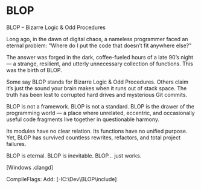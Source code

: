 # BLOP
BLOP – Bizarre Logic & Odd Procedures

Long ago, in the dawn of digital chaos, a nameless programmer faced an eternal problem:
"Where do I put the code that doesn’t fit anywhere else?"

The answer was forged in the dark, coffee-fueled hours of a late 90’s night — a strange, resilient, and utterly unnecessary collection of functions. This was the birth of BLOP.

Some say BLOP stands for Bizarre Logic & Odd Procedures.
Others claim it’s just the sound your brain makes when it runs out of stack space.
The truth has been lost to corrupted hard drives and mysterious Git commits.

BLOP is not a framework.
BLOP is not a standard.
BLOP is the drawer of the programming world — a place where unrelated, eccentric, and occasionally useful code fragments live together in questionable harmony.

Its modules have no clear relation.
Its functions have no unified purpose.
Yet, BLOP has survived countless rewrites, refactors, and total project failures.

BLOP is eternal.
BLOP is inevitable.
BLOP… just works.

[Windows .clangd]

CompileFlags:
  Add: [-IC:\Dev\BLOP\include]